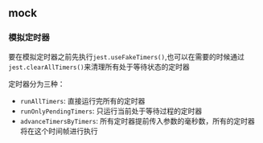 ## mock
### 模拟定时器
要在模拟定时器之前先执行`jest.useFakeTimers()`,也可以在需要的时候通过`jest.clearAllTimers()`来清理所有处于等待状态的定时器

定时器分为三种：
* `runAllTimers`: 直接运行完所有的定时器
* `runOnlyPendingTimers`: 只运行当前处于等待过程的定时器
* `advanceTimersByTimers`: 所有定时器提前传入参数的毫秒数，所有的定时器将在这个时间帧进行执行

